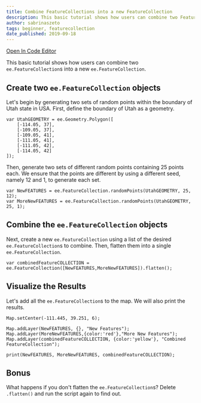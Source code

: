 ```yaml
---
title: Combine FeatureCollections into a new FeatureCollection
description: This basic tutorial shows how users can combine two FeatureCollections into one. It is targeted at beginners.
author: sabrinaszeto
tags: beginner, featurecollection
date_published: 2019-09-18
---
```


[Open In Code Editor](https://code.earthengine.google.com/b4a2877c24cdd175bca2d7252cd733de)

This basic tutorial shows how users can combine two `ee.FeatureCollection`s into a new `ee.FeatureCollection`.

## Create two `ee.FeatureCollection` objects

Let's begin by generating two sets of random points within the boundary of Utah state in USA. First, define the boundary of Utah as a geometry.

```
var UtahGEOMETRY = ee.Geometry.Polygon([
    [-114.05, 37],
    [-109.05, 37],
    [-109.05, 41],
    [-111.05, 41],
    [-111.05, 42],
    [-114.05, 42]
]);
```

Then, generate two sets of different random points containing 25 points each. We ensure that the points are different by using a different seed, namely 12 and 1, to generate each set.
```
var NewFEATURES = ee.FeatureCollection.randomPoints(UtahGEOMETRY, 25, 12);
var MoreNewFEATURES = ee.FeatureCollection.randomPoints(UtahGEOMETRY, 25, 1);
```

## Combine the `ee.FeatureCollection` objects

Next, create a new `ee.FeatureCollection` using a list of the desired `ee.FeatureCollection`s to combine. Then, flatten them into a single `ee.FeatureCollection`.

```
var combinedFeatureCOLLECTION = ee.FeatureCollection([NewFEATURES,MoreNewFEATURES]).flatten();
```

## Visualize the Results

Let's add all the `ee.FeatureCollection`s to the map. We will also print the results.

```
Map.setCenter(-111.445, 39.251, 6);

Map.addLayer(NewFEATURES, {}, "New Features");
Map.addLayer(MoreNewFEATURES,{color:'red'},"More New Features");
Map.addLayer(combinedFeatureCOLLECTION, {color:'yellow'}, "Combined FeatureCollection");

print(NewFEATURES, MoreNewFEATURES, combinedFeatureCOLLECTION);
```

## Bonus

What happens if you don't flatten the `ee.FeatureCollection`s? Delete `.flatten()` and run the script again to find out. 
